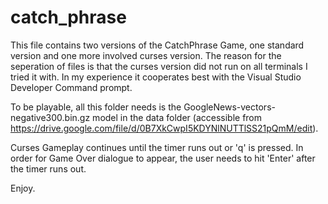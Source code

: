 # catch_phrase
This file contains two versions of the CatchPhrase Game, one standard version and one more involved curses version.
The reason for the seperation of files is that the curses version did not run on all terminals I tried it with. In my
experience it cooperates best with the Visual Studio Developer Command prompt.

To be playable, all this folder needs is the GoogleNews-vectors-negative300.bin.gz model in the data folder (accessible from https://drive.google.com/file/d/0B7XkCwpI5KDYNlNUTTlSS21pQmM/edit).

Curses Gameplay continues until the timer runs out or 'q' is pressed. In order for Game Over dialogue to appear, the user needs to hit 'Enter' after the timer runs out.

Enjoy.
